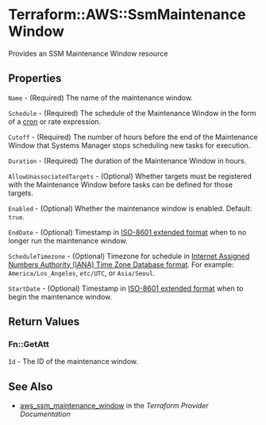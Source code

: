 # Terraform::AWS::SsmMaintenanceWindow

Provides an SSM Maintenance Window resource

## Properties

`Name` - (Required) The name of the maintenance window.

`Schedule` - (Required) The schedule of the Maintenance Window in the form of a [cron](https://docs.aws.amazon.com/systems-manager/latest/userguide/sysman-maintenance-cron.html) or rate expression.

`Cutoff` - (Required) The number of hours before the end of the Maintenance Window that Systems Manager stops scheduling new tasks for execution.

`Duration` - (Required) The duration of the Maintenance Window in hours.

`AllowUnassociatedTargets` - (Optional) Whether targets must be registered with the Maintenance Window before tasks can be defined for those targets.

`Enabled` - (Optional) Whether the maintenance window is enabled. Default: `true`.

`EndDate` - (Optional) Timestamp in [ISO-8601 extended format](https://www.iso.org/iso-8601-date-and-time-format.html) when to no longer run the maintenance window.

`ScheduleTimezone` - (Optional) Timezone for schedule in [Internet Assigned Numbers Authority (IANA) Time Zone Database format](https://www.iana.org/time-zones). For example: `America/Los_Angeles`, `etc/UTC`, or `Asia/Seoul`.

`StartDate` - (Optional) Timestamp in [ISO-8601 extended format](https://www.iso.org/iso-8601-date-and-time-format.html) when to begin the maintenance window.


## Return Values

### Fn::GetAtt

`Id` - The ID of the maintenance window.

## See Also

* [aws_ssm_maintenance_window](https://www.terraform.io/docs/providers/aws/r/ssm_maintenance_window.html) in the _Terraform Provider Documentation_